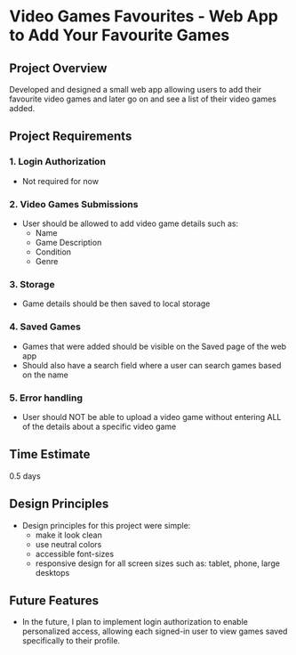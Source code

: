 # Video Games Favourites - Web App to Add Your Favourite Games 
## Project Overview
Developed and designed a small web app allowing users to add their favourite video games and later go on and see a list of their video games added. 

## Project Requirements 
### 1. Login Authorization
   * Not required for now
### 2. Video Games Submissions
   * User should be allowed to add video game details such as:
       * Name
       * Game Description
       * Condition
       * Genre
### 3. Storage 
  * Game details should be then saved to local storage
### 4. Saved Games 
  * Games that were added should be visible on the Saved page of the web app
  * Should also have a search field where a user can search games based on the name
### 5. Error handling 
  * User should NOT be able to upload a video game without entering ALL of the details about a specific video game

## Time Estimate 
0.5 days 

## Design Principles
* Design principles for this project were simple:
   * make it look clean
   * use neutral colors
   * accessible font-sizes
   * responsive design for all screen sizes such as: tablet, phone, large desktops 

## Future Features 
* In the future, I plan to implement login authorization to enable personalized access, allowing each signed-in user to view games saved specifically to their profile.

